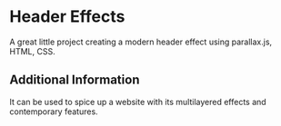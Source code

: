 # Header Effects
A great little project creating a modern header effect using parallax.js, HTML, CSS.

## Additional Information
It can be used to spice up a website with its multilayered effects and contemporary features.
